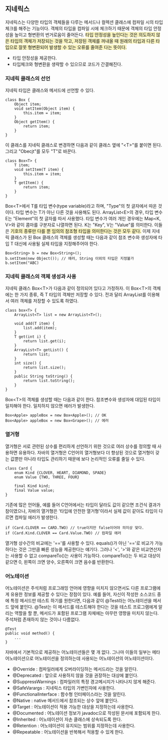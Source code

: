 ## 지네릭스

지네릭스는 다양한 타입의 객체들을 다루는 메서드나 컬렉션 클래스에 컴파일 시의 타입체크를 해주는 기능이다. 객체의 타입을 컴파일 시에 체크하기 때문에 객체의 타입 안정성을 높이고 형변환의 번거로움이 줄어든다. <span style = "background-color:#FAF4C0">타입 안정성을 높인다는 것은 의도하지 않은 타입의 객체가 저장되는 것을 막고, 저장된 객체를 꺼내올 때 원래의 타입과 다른 타입으로 잘못 형변환되어 발생할 수 있는 오류를 줄여준 다는 뜻이다.<span>

- 타입 안정성을 제공한다.
- 타입체크와 형변환을 생략할 수 있으므로 코드가 간결해진다.

### 지네릭 클래스의 선언

지네릭 타입은 클래스와 메서드에 선언할 수 있다.

```
class Box {
    Object item;
    void setItem(Object item) {
        this.item = item;
    }
    Object getItem() {
        return item;
    }
}
```

이 클래스를 지네릭 클래스로 변경하면 다음과 같이 클래스 옆에 "\<T\>"를 붙이면 된다. 그리고 "Obecjt"를 모두 "T"로 바꾼다.

```
class Box<T> {
    T item;
    void setItem(T item) {
        this.item = item;
    }
    T getItem() {
        return item;
    }
}
```

Box\<T>에서 T를 타입 변수(type variable)라고 하며, "Type"의 첫 글자에서 따온 것이다. 타입 변수는 T가 아닌 다른 것을 사용해도 된다. ArrayList\<E>의 경우, 타입 변수 E는 "Element"의 첫 글자를 따서 사용했다. 타입 변수가 여러 개인 경우에는 Map\<K, V>와 같이 콤마를 구분자로 나열하면 된다. K는 "Key", V는 "Value"를 의미한다. 이들은 <span style = "background-color:#FAF4C0">기호의 종류만 다를 뿐 임의의 참조형 타입을 의미한다는 것은 모두 같다.</span> 이제 지네릭 클래스가 된 Box 클래스의 객체를 생성할 때는 다음과 같이 참조 변수와 생성자에 타입 T 대신에 사용될 실제 타입을 지정해주어야 한다.

```
Box<String> b = new Box<String>();
b.setItem(new Object()); // 에러, String 이외의 타입은 지정불가
b.setItem("ABC)
```

### 지네릭 클래스의 객체 생성과 사용

지네릭 클래스 Box\<T>가 다음과 같이 정의되어 있다고 가정하자. 이 Box\<T>의 객체에는 한 가지 종류, 즉 T 타입의 객체만 저장할 수 있다. 전과 달리 ArrayList를 이용해서 여러 객체를 저장할 수 있도록 하였다.

```
class box<T> {
    ArrayList<T> list = new ArrayList<T>();

    void add(T item) {
        list.add(item);
    }
    T get(int i) {
        return list.get(i);
    }
    ArrayList<T> getList() {
        return list;
    }
    int size() {
        return list.size();
    }
    public String toString() {
        return list.toString();
    }
}
```

Box\<T>의 객체를 생성할 때는 다음과 같이 한다. 참조변수와 생성자에 대입된 타입이 일치해야 한다. 일치하지 않으면 에러가 발생한다.

```
Box<Apple> appleBox = new Box<Apple>(); // OK
Box<Apple> appleBox = new Box<Grape>(); // 에러
```

### 열거형

열거형은 서로 관련된 상수를 편리하게 선언하기 위한 것으로 여러 상수를 정의할 때 사용하면 유용하다. 자바의 열거형은 C언어의 열거형보다 더 향상된 것으로 열거형이 갖는 값뿐만 아니라 타입도 관리하기 때문에 보다 논리적인 오류를 줄일 수 있다.

```
class Card {
    enum Kind {CLOVER, HEART, DIAMOND, SPADE}
    enum Value {TWO, THREE, FOUR}

    final Kind kind;
    final Value value;
}
```

기존에 많은 언어들, 예를 들어 C언어에서는 타입이 달라도 값이 같으면 조건식 결과가 참이였으나, 자바의 열거형은 '타입에 안전한 열거형'이라서 실제 값이 같아도 타입이 다르면 컴파일 에러가 발생한다.

```
if (Card.CLOVER == CARD.TWO) // true이지만 false이어야 의미상 맞다.
if (Card.Kind.CLOVER == Card.Value.TWO) // 컴파일 에러
```

열거형 상수간의 비교에는 '=='를 사용할 수 있다. equals()가 아닌 '=='로 비교가 가능하다는 것은 그만큼 빠른 성능을 제공한다는 얘기다. 그러나 '<', '>'와 같은 비교연산자는 사용할 수 없고 compareTo()는 사용이 가능하다. compareTo()는 두 비교 대상이 같으면 0, 왼쪽이 크면 양수, 오른쪽이 크면 음수를 반환한다.

### 어노테이션

어노테이션은 주석처럼 프로그래밍 언어에 영향을 미치지 않으면서도 다른 프로그램에게 유용한 정보를 제공할 수 있다는 장점이 있다. 예를 들어, 자신이 작성한 소스코드 중에 특정 메서드만 테스트 하기를 원한다면, 다음과 같이 @Test라는 어노테이션을 메서드 앞에 붙인다. @Test는 이 메서드를 테스트해야 한다는 것을 테스트 프로그램에게 알리는 역할을 할 뿐, 메서드가 포함된 프로그램 자체에는 아무런 영향을 미치지 않는다. 주석처럼 존재하지 않는 것이나 다름없다.

```
@Test
public void method() {
    ...
}
```

자바에서 기본적으로 제공하는 어노테이션들은 몇 개 없다. 그나마 이들의 일부는 메타 어노테이션으로 어노테이션을 정의하는데 사용되는 어노테이션의 어노테이션이다.

- @Override : 컴파일러에게 오버라이딩하는 메서드라는 것을 알린다.
- @Deprecated : 앞으로 사용하지 않을 것을 권장하는 대상에 붙인다.
- @SuppressWarnings : 컴파일러의 특정 경고메시지가 나타나지 않게 해준다.
- @SafeVarargs : 지네릭스 타입의 가변인자에 사용한다.
- @FunctionalInterface : 함수형 인터페이스라는 것을 알린다.
- @Native : native 메서드에서 참조되는 상수 앞에 붙인다.
- @Target : 어노테이션이 적용 가능한 대상을 지정하는데 사용한다.
- @Documented : 어노테이션 정보가 javadoc으로 작성된 문서에 포함되게 한다.
- @Inherited : 어노테이션이 자손 클래스에 상속되도록 한다.
- @Retention : 어노테이션이 유지되는 범위를 지정하는데 사용한다.
- @Repeatable : 어노테이션을 반복해서 적용할 수 있게 한다.